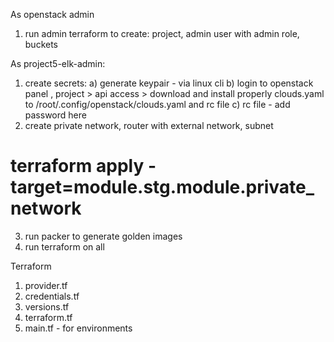 As openstack admin
1. run admin terraform to create: project, admin user with admin role, buckets


As project5-elk-admin: 
1. create secrets: 
	a) generate keypair - via linux cli
	b) login to openstack panel , project > api access > download and install properly clouds.yaml to /root/.config/openstack/clouds.yaml and rc file
	c) rc file - add password here
2. create private network, router with external network, subnet
# terraform apply -target=module.stg.module.private_network
3. run packer to generate golden images
4. run terraform on all

Terraform
1. provider.tf
2. credentials.tf
3. versions.tf
4. terraform.tf
5. main.tf - for environments
